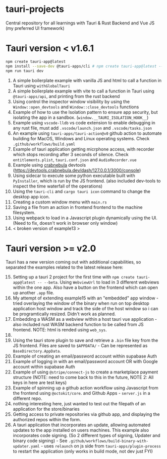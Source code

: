 # tauri-projects
Central repository for all learnings with Tauri &amp; Rust Backend and Vue JS (my preferred UI framework)

# Tauri version < v1.6.1

```bash
npm create tauri-app@latest
npm install --save-dev @tauri-apps/cli # npm create tauri-app@latest -- --beta
npm run tauri dev
```

1. A simple boilerplate example with vanilla JS and html to call a function in Tauri using `withGlobalTauri` 
2. A simple boilerplate example with vite to call a function in Tauri using `@tauri-apps/api`, and printing from the rust backend
3. Using control the inspector window visibility by using the `Window::open_devtools` and `Window::close_devtools` functions
4. Example of how to use the Isolation pattern to ensure app security, but isolating the app in a sandbox. (`window.__TAURI_ISOLATION_HOOK__`)
5. Example using `vscode-lldb` vs code extension to enable debugging in any rust file, must add `.vscode/launch.json` and `.vscode/tasks.json`
6. An example using `tauri-apps/tauri-action@v0` github action to automate building for MacOS, Windows and Linux operating systems. Check `.github/workflows/build.yaml`
7. Example of tauri application getting micrphone access, with recorder which stops recording after 3 seconds of silence. Check `entitlements.plist`, `tauri.conf.json` and `AudioRecorder.vue`
8. Example using [crabnebula](https://github.com/crabnebula-dev/devtools) devtools (https://devtools.crabnebula.dev/dash/127.0.0.1/3000/console)
9. Using sidecar to execute some python executable built with `PyInstaller`, which is run by the JS frontend. (also included dev-tools to inspect the time waterfall of the operations)
10. Using the `tauri-cli` and `cargo tauri icon` command to change the desktop app icon.
11. Creating a custom window menu with `main.rs`
12. Saving a file from an action in frontend frontend to the machine filesystem.
13. Using webpack to load in a Javascript plugin dynamically using the UI. (Need to fix, doesn't work in browser only window)
14. < broken version of example13 >
<!-- 7. Reducing build size: the following example showcases how to optimize builds for size
8. Embedding External Binaries
9. Embedding Additional Files -->
 
# Tauri version >= v2.0

Tauri has a new version coming out with additional capabilities, so separated the examples related to the latest release here: 

15. Setting up a tauri 2 project for the first time with `npm create tauri-app@latest -- --beta`. Using `WebviewUrl` to load in 3 different webviews within the one app. Also have a button on the frontend which can open up another `.app` file.
16. My attempt of extending example15 with an "embedded" app window - tried overlaying the window of the binary when run on top desktop application host window and track the side of the host window so i can be programtically resized. Didn't work as planned.
17. Embedding a WASM as a webview within a host tauri vue application - also included rust WASM backend function to be called from JS frontend. NOTE: html is rended using `web_sys`.
18.
19. Using the tauri store plugin to save and retrieve a `.bin` file key from the JS frontend. Files are saved to `$APPDATA/`  - Can be represented as `BaseDirectory.AppData`.
20. Example of creating an email/password account within supabase Auth
21. Example of logging in with an email/password account OR with Google account within supabase Auth 
22. Example of using `@stripe/connect-js` to create a marketplace payment structure (NOTE: need to come back to this in the future, NOTE 2: All keys in here are test keys)
23. Example of spinning up a github action workflow using Javascript from the frontend using `@octokit/core`. and Github Apps - `server.js` in a different repo.
24. nothing interesting here, just wanted to test out the filepath of an application for the store/binaries
25. Getting access to private repositories via github app, and displaying the authorized repos within the form. 
26. A tauri application that incorporates an update, allowing automated updates to the app installed on users machines. This example also incorporates code signing. (So 2 different types of signing, Updater and binary code signing) - See `.github/workflows/build-binary-with-updater.yaml` - uses `relaunch` on js side from `tauri-apps/plugin-process` to restart the application (only works in build mode, not dev just FYI)